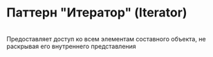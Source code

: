 <h1>Паттерн "Итератор" (Iterator)</h1>
<br>
Предоставляет доступ ко всем элементам составного объекта, не раскрывая его внутреннего представления